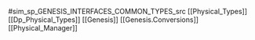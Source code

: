#sim_sp_GENESIS_INTERFACES_COMMON_TYPES_src
[[Physical_Types]]
[[Dp_Physical_Types]]
[[Genesis]]
[[Genesis.Conversions]]
[[Physical_Manager]]
